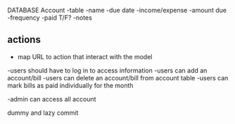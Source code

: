 DATABASE
Account -table
-name
-due date
-income/expense
-amount due
-frequency
-paid T/F?
-notes

## actions

- map URL to action that interact with the model

-users should have to log in to access information
-users can add an account/bill
-users can delete an account/bill from account table
-users can mark bills as paid individually for the month

-admin can access all account

dummy and lazy commit
